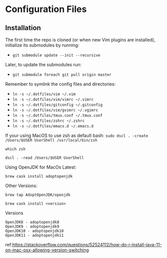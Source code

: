 # Configuration Files

## Installation

The first time the repo is cloned (or when new Vim plugins are installed), initialize its submodules by running:

- `git submodule update --init --recursive`

Later, to update the submodules run:

- `git submodule foreach git pull origin master`

Remember to symlink the config files and directories:

- `ln -s ~/.dotfiles/vim ~/.vim`
- `ln -s ~/.dotfiles/vim/vimrc ~/.vimrc`
- `ln -s ~/.dotfiles/gitconfig ~/.gitconfig`
- `ln -s ~/.dotfiles/vim/gvimrc ~/.vgimrc`
- `ln -s ~/.dotfiles/tmux.conf ~/.tmux.conf`
- `ln -s ~/.dotfiles/zshrc ~/.zshrc`
- `ln -s ~/.dotfiles/emacs.d ~/.emacs.d`

If your using MacOS to use zsh as default bash:
`sudo dscl . -create /Users/$USER UserShell /usr/local/bin/zsh`

`which zsh`

`dscl . -read /Users/$USER UserShell`

Using OpenJDK for MacOs
Latest:

`brew cask install adoptopenjdk`

Other Versions:

`brew tap AdoptOpenJDK/openjdk`

`brew cask install <version>`

Versions

    OpenJDK8 - adoptopenjdk8
    OpenJDK9 - adoptopenjdk9
    OpenJDK10 - adoptopenjdk10
    OpenJDK11 - adoptopenjdk11

ref:https://stackoverflow.com/questions/52524112/how-do-i-install-java-11-on-mac-osx-allowing-version-switching
